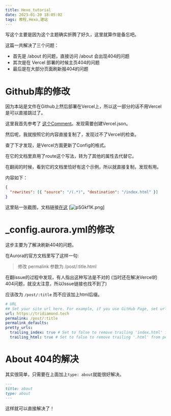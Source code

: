 ```yaml
---
title: Hexo_tutorial
date: 2023-01-20 18:05:02
tags: 教程,Hexo,建站
---
```


写这个主要是因为这个主题确实折腾了好久，这里就算作是备忘吧。  

这篇一共解决了三个问题：

- 首先是 /about 的问题，直接访问 /about 会出现404的问题
- 其次是在 Vercel 部署的时候主页404的问题
- 最后是在大部分页面刷新报404的问题

# Github库的修改  

因为本站是文件在Github上然后部署在Vercel上，所以这一部分的话不用Vercel是可以直接跳过了。  

这里我首先参考了 [这个Comment][Comment1]。发现需要创建Vercel.json。  

然后呢，我就按照它的内容直接复制了，发现过不了Vercel的检查。  

查了下才发现，是Vercel方面更新了Config的格式。

在它的文档里弃用了route这个写法，转为了其他的属性去代替它。  

在翻阅的时候，看到它的文档里恰好有这个示例，所以就直接复制，发现有用。

内容如下：

```json
{
  "rewrites": [{ "source": "/(.*)", "destination": "/index.html" }]
}

```

这里贴一张截图，文档链接[在这][Vercel-doc]
[![pSGkf1K.png][doc-pic]]

# _config.aurora.yml的修改

这步主要为了解决刷新404的问题。

在Aurora的官方文档里写了这样一句:

> 修改 permalink 参数为 /post/:title.html

在翻issue的过程中发现，有人指出这种写法是不对的 (当时还在解决Vercel的404问题，就没太注意，所以Issue链接也找不到了)

应该改为 `/post/:title` 而不应该加上html后缀。


```yml
# URL
## Set your site url here. For example, if you use GitHub Page, set url as 'https://username.github.io/project'
url: https://tridiamond.tech
permalink: /post/:title
permalink_defaults:
pretty_urls:
  trailing_index: true # Set to false to remove trailing 'index.html' from permalinks
  trailing_html: true # Set to false to remove trailing '.html' from permalinks

```

# About 404的解决

其实很简单，只需要在上面加上`type: about`就能很好解决。

```markdown
---
title: about
type: about
---
```
这样就可以直接解决了！


[Comment1]: https://github.com/auroral-ui/hexo-theme-aurora/issues/78#issuecomment-844790557
[Vercel-doc]: https://vercel.com/docs/project-configuration#legacy/routes
[doc-pic]: https://s1.ax1x.com/2023/01/20/pSGkf1K.png